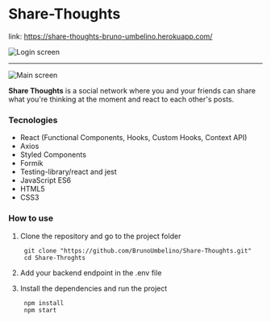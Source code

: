 # Share-Thoughts

link: https://share-thoughts-bruno-umbelino.herokuapp.com/

![Login screen](https://github.com/BrunoUmbelino/Share-Thoughts/blob/main/github/login-page.PNG)

---

![Main screen](https://github.com/BrunoUmbelino/Share-Thoughts/blob/main/github/main-page.PNG)

**Share Thoughts** is a social network where you and your friends can share what you're thinking at the moment and react to each other's posts. 

### Tecnologies

* React (Functional Components, Hooks, Custom Hooks, Context API)
* Axios
* Styled Components
* Formik
* Testing-library/react and jest
* JavaScript ES6
* HTML5
* CSS3

 
### How to use

1. Clone the repository and go to the project folder
        
        git clone "https://github.com/BrunoUmbelino/Share-Thoughts.git"
        cd Share-Throghts
    
2. Add your backend endpoint in the .env file
3. Install the dependencies and run the project

        npm install 
        npm start
